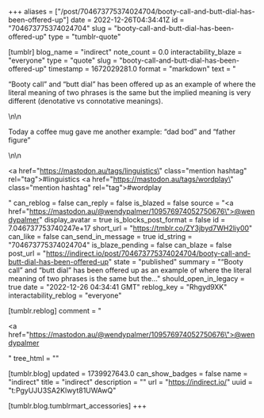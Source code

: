 +++
aliases = ["/post/704673775374024704/booty-call-and-butt-dial-has-been-offered-up"]
date = 2022-12-26T04:34:41Z
id = "704673775374024704"
slug = "booty-call-and-butt-dial-has-been-offered-up"
type = "tumblr-quote"

[tumblr]
blog_name = "indirect"
note_count = 0.0
interactability_blaze = "everyone"
type = "quote"
slug = "booty-call-and-butt-dial-has-been-offered-up"
timestamp = 1672029281.0
format = "markdown"
text = "<p>“Booty call” and “butt dial” has been offered up as an example of where the literal meaning of two phrases is the same but the implied meaning is very different (denotative vs connotative meanings).</p>\n\n<p>Today a coffee mug gave me another example: “dad bod” and “father figure”</p>\n\n<p><a href=\"https://mastodon.au/tags/linguistics\" class=\"mention hashtag\" rel=\"tag\">#linguistics</a> <a href=\"https://mastodon.au/tags/wordplay\" class=\"mention hashtag\" rel=\"tag\">#wordplay</a></p>"
can_reblog = false
can_reply = false
is_blazed = false
source = "<a href=\"https://mastodon.au/@wendypalmer/109576974052750676\">@wendypalmer</a>"
display_avatar = true
is_blocks_post_format = false
id = 7.046737753740247e+17
short_url = "https://tmblr.co/ZY3jbyd7WH2liy00"
can_like = false
can_send_in_message = true
id_string = "704673775374024704"
is_blaze_pending = false
can_blaze = false
post_url = "https://indirect.io/post/704673775374024704/booty-call-and-butt-dial-has-been-offered-up"
state = "published"
summary = "“Booty call” and “butt dial” has been offered up as an example of where the literal meaning of two phrases is the same but the..."
should_open_in_legacy = true
date = "2022-12-26 04:34:41 GMT"
reblog_key = "Rhgyd9XK"
interactability_reblog = "everyone"

[tumblr.reblog]
comment = "<p><a href=\"https://mastodon.au/@wendypalmer/109576974052750676\">@wendypalmer</a></p>"
tree_html = ""

[tumblr.blog]
updated = 1739927643.0
can_show_badges = false
name = "indirect"
title = "indirect"
description = ""
url = "https://indirect.io/"
uuid = "t:PgyUJU3SA2Klwyt81UWAwQ"

[tumblr.blog.tumblrmart_accessories]
+++
